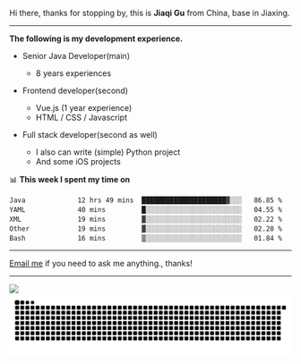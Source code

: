 Hi there, thanks for stopping by, this is **Jiaqi Gu** from China, base in Jiaxing.

---

**The following is my development experience.**

- Senior Java Developer(main)
  - 8 years experiences

- Frontend developer(second)
  - Vue.js (1 year experience)
  - HTML / CSS / Javascript
  
- Full stack developer(second as well)
  - I also can write (simple) Python project
  - And some iOS projects

📊 **This week I spent my time on**
<!--START_SECTION:waka-->

```txt
Java             12 hrs 49 mins  █████████████████████▓░░░   86.85 %
YAML             40 mins         █░░░░░░░░░░░░░░░░░░░░░░░░   04.55 %
XML              19 mins         ▓░░░░░░░░░░░░░░░░░░░░░░░░   02.22 %
Other            19 mins         ▓░░░░░░░░░░░░░░░░░░░░░░░░   02.20 %
Bash             16 mins         ▒░░░░░░░░░░░░░░░░░░░░░░░░   01.84 %
```

<!--END_SECTION:waka-->

---

[Email me](mailto:htk2klwgr@mozmail.com?subject=Hiring_from_GitHub) if you need to ask me anything., thanks!

---

![]( https://visitor-badge.glitch.me/badge?page_id=githubgujiaqi)
![]( https://github.com/droid-Q/droid-Q/raw/output/github-contribution-grid-snake.svg#gh-dark-mode-only)
